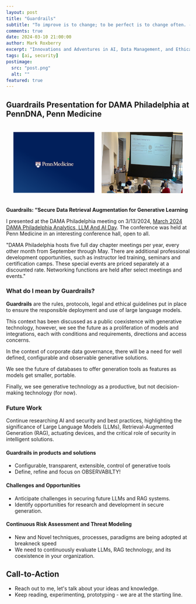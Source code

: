 ```yaml
---
layout: post
title: "Guardrails"
subtitle: "To improve is to change; to be perfect is to change often. - Winston Churchill"
comments: true
date: 2024-03-10 21:00:00
author: Mark Roxberry
excerpt: "Innovations and Adventures in AI, Data Management, and Ethical Hacking"
tags: [ai, security]
postimage:
  src: "post.png"
  alt: ""
featured: true
---
```


## Guardrails Presentation for DAMA Philadelphia at PennDNA, Penn Medicine

<!-- ![Penn DNA at Penn Med](penndna.png)![Venue at Penn Med](venue.png) -->

<div style="display:flex; padding: 20px;">
     <div style="flex:1;padding-right:10px;">
          <img src="./penndna.png" width="400"/>
     </div>
     <div style="flex:1;padding-left:10px;">
          <img src="./venue.png" width="400"/>
     </div>
</div>

**Guardrails:  “Secure Data Retrieval Augmentation for Generative Learning**

I presented at the DAMA Philadelphia meeting on 3/13/2024, [March 2024 DAMA Philadelphia Analytics, LLM And AI Day](https://dama-phila.org/meetinginfo.php?id=23&ts=1709652574).  The conference was held at Penn Medicine in an interesting conference hall, open to all.

"DAMA Philadelphia hosts five full day chapter meetings per year, every other month from September through May. There are additional professional development opportunities, such as instructor led training, seminars and certification camps. These special events are priced separately at a discounted rate. Networking functions are held after select meetings and events."

### What do I mean by Guardrails?

**Guardrails** are the rules, protocols, legal and ethical guidelines put in place to ensure the responsible deployment and use of large language models.

This context has been discussed as a public coexistence with generative technology, however, we see the future as a proliferation of models and integrations, each with conditions and requirements, directions and access concerns.

In the context of corporate data governance, there will be a need for well defined, configurable and observable generative solutions.

We see the future of databases to offer generation tools as features as models get smaller, portable.

Finally, we see generative technology as a productive, but not decision-making technology (for now).

### Future Work

Continue researching AI and security and best practices, highlighting the significance of Large Language Models (LLMs), Retrieval-Augmented Generation (RAG), actuating devices, and the critical role of security in intelligent solutions.

#### Guardrails in products and solutions
- Configurable, transparent, extensible, control of generative tools
- Define, refine and focus on OBSERVABILTY!
#### Challenges and Opportunities
- Anticipate challenges in securing future LLMs and RAG systems.
- Identify opportunities for research and development in secure generation.
#### Continuous Risk Assessment and Threat Modeling
- New and Novel techniques, processes, paradigms are being adopted at breakneck speed
- We need to continuously evaluate LLMs, RAG technology, and its coexistence in your organization.


## Call-to-Action
- Reach out to me, let's talk about your ideas and knowledge.
- Keep reading, experimenting, prototyping - we are at the starting line.

